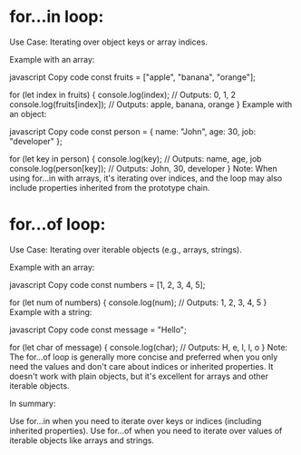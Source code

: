 # for...in loop:
Use Case: Iterating over object keys or array indices.

Example with an array:

javascript
Copy code
const fruits = ["apple", "banana", "orange"];

  for (let index in fruits) {
  console.log(index); // Outputs: 0, 1, 2
  console.log(fruits[index]); // Outputs: apple, banana, orange
}
Example with an object:

javascript
Copy code
const person = {
  name: "John",
  age: 30,
  job: "developer"
};

for (let key in person) {
  console.log(key); // Outputs: name, age, job
  console.log(person[key]); // Outputs: John, 30, developer
}
Note: When using for...in with arrays, it's iterating over indices, and the loop may also include properties inherited from the prototype chain.

# for...of loop:
Use Case: Iterating over iterable objects (e.g., arrays, strings).

Example with an array:

javascript
Copy code
const numbers = [1, 2, 3, 4, 5];

for (let num of numbers) {
  console.log(num); // Outputs: 1, 2, 3, 4, 5
}
Example with a string:

javascript
Copy code
const message = "Hello";

for (let char of message) {
  console.log(char); // Outputs: H, e, l, l, o
}
Note: The for...of loop is generally more concise and preferred when you only need the values and don't care about indices or inherited properties. It doesn't work with plain objects, but it's excellent for arrays and other iterable objects.

In summary:

Use for...in when you need to iterate over keys or indices (including inherited properties).
Use for...of when you need to iterate over values of iterable objects like arrays and strings.


